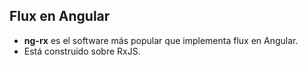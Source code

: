 ## Flux en Angular

 - **ng-rx** es el software más popular que implementa flux en Angular.
 - Está construido sobre RxJS.

